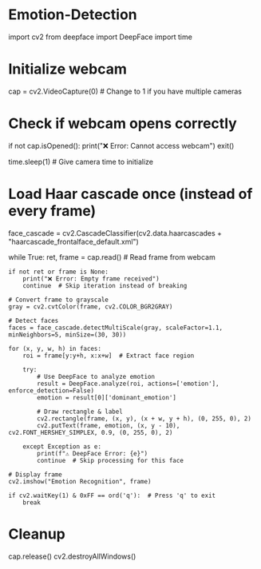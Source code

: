 # Emotion-Detection
import cv2
from deepface import DeepFace
import time

# Initialize webcam
cap = cv2.VideoCapture(0)  # Change to 1 if you have multiple cameras

# Check if webcam opens correctly
if not cap.isOpened():
    print("❌ Error: Cannot access webcam")
    exit()

time.sleep(1)  # Give camera time to initialize

# Load Haar cascade once (instead of every frame)
face_cascade = cv2.CascadeClassifier(cv2.data.haarcascades + "haarcascade_frontalface_default.xml")

while True:
    ret, frame = cap.read()  # Read frame from webcam
    
    if not ret or frame is None:
        print("❌ Error: Empty frame received")
        continue  # Skip iteration instead of breaking

    # Convert frame to grayscale
    gray = cv2.cvtColor(frame, cv2.COLOR_BGR2GRAY)

    # Detect faces
    faces = face_cascade.detectMultiScale(gray, scaleFactor=1.1, minNeighbors=5, minSize=(30, 30))

    for (x, y, w, h) in faces:
        roi = frame[y:y+h, x:x+w]  # Extract face region

        try:
            # Use DeepFace to analyze emotion
            result = DeepFace.analyze(roi, actions=['emotion'], enforce_detection=False)
            emotion = result[0]['dominant_emotion']

            # Draw rectangle & label
            cv2.rectangle(frame, (x, y), (x + w, y + h), (0, 255, 0), 2)
            cv2.putText(frame, emotion, (x, y - 10), cv2.FONT_HERSHEY_SIMPLEX, 0.9, (0, 255, 0), 2)
        
        except Exception as e:
            print(f"⚠️ DeepFace Error: {e}")
            continue  # Skip processing for this face
    
    # Display frame
    cv2.imshow("Emotion Recognition", frame)

    if cv2.waitKey(1) & 0xFF == ord('q'):  # Press 'q' to exit
        break

# Cleanup
cap.release()
cv2.destroyAllWindows()
